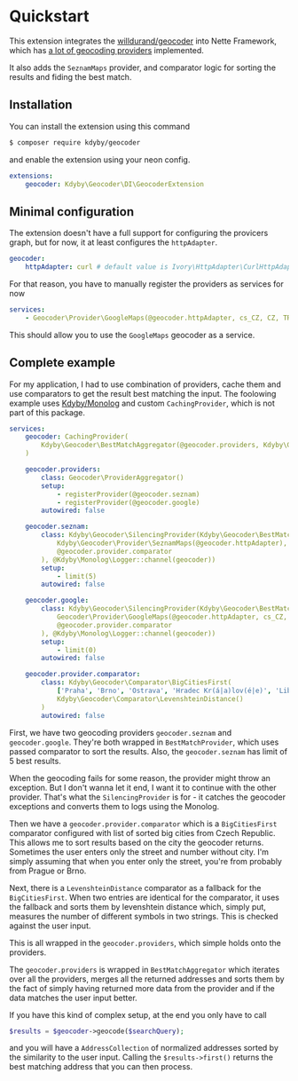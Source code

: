 # Quickstart

This extension integrates the [willdurand/geocoder](https://github.com/geocoder-php/Geocoder) into Nette Framework, which has [a lot of geocoding providers](https://github.com/geocoder-php/Geocoder#address-based-providers) implemented.

It also adds the `SeznamMaps` provider, and comparator logic for sorting the results and fiding the best match.


## Installation

You can install the extension using this command

```sh
$ composer require kdyby/geocoder
```

and enable the extension using your neon config.

```yml
extensions:
	geocoder: Kdyby\Geocoder\DI\GeocoderExtension
```


## Minimal configuration

The extension doesn't have a full support for configuring the provicers graph, but for now, it at least configures the `httpAdapter`.

```yml
geocoder:
	httpAdapter: curl # default value is Ivory\HttpAdapter\CurlHttpAdapter
```

For that reason, you have to manually register the providers as services for now

```yml
services:
	- Geocoder\Provider\GoogleMaps(@geocoder.httpAdapter, cs_CZ, CZ, TRUE)
```

This should allow you to use the `GoogleMaps` geocoder as a service.


## Complete example

For my application, I had to use combination of providers, cache them and use comparators to get the result best matching the input.
The foolowing example uses [Kdyby/Monolog](https://github.com/Kdyby/Monolog) and custom `CachingProvider`, which is not part of this package.

```yml
services:
	geocoder: CachingProvider(
		Kdyby\Geocoder\BestMatchAggregator(@geocoder.providers, Kdyby\Geocoder\Comparator\MoreData())
	)

	geocoder.providers:
		class: Geocoder\ProviderAggregator()
		setup:
			- registerProvider(@geocoder.seznam)
			- registerProvider(@geocoder.google)
		autowired: false

	geocoder.seznam:
		class: Kdyby\Geocoder\SilencingProvider(Kdyby\Geocoder\BestMatchProvider(
			Kdyby\Geocoder\Provider\SeznamMaps(@geocoder.httpAdapter),
			@geocoder.provider.comparator
		), @Kdyby\Monolog\Logger::channel(geocoder))
		setup:
			- limit(5)
		autowired: false

	geocoder.google:
		class: Kdyby\Geocoder\SilencingProvider(Kdyby\Geocoder\BestMatchProvider(
			Geocoder\Provider\GoogleMaps(@geocoder.httpAdapter, cs_CZ, CZ, TRUE),
			@geocoder.provider.comparator
		), @Kdyby\Monolog\Logger::channel(geocoder))
		setup:
			- limit(0)
		autowired: false

	geocoder.provider.comparator:
		class: Kdyby\Geocoder\Comparator\BigCitiesFirst(
			['Praha', 'Brno', 'Ostrava', 'Hradec Kr(á|a)lov(é|e)', 'Liberec', 'Plze(ň|n)', 'Olomouc'],
			Kdyby\Geocoder\Comparator\LevenshteinDistance()
		)
		autowired: false
```

First, we have two geocoding providers `geocoder.seznam` and `geocoder.google`. They're both wrapped in `BestMatchProvider`, which uses passed comparator to sort the results. Also, the `geocoder.seznam` has limit of 5 best results.

When the geocoding fails for some reason, the provider might throw an exception. But I don't wanna let it end, I want it to continue with the other provider. That's what the `SilencingProvider` is for - it catches the geocoder exceptions and converts them to logs using the Monolog.

Then we have a `geocoder.provider.comparator` which is a `BigCitiesFirst` comparator configured with list of sorted big cities from Czech Republic. This allows me to sort results based on the city the geocoder returns. Sometimes the user enters only the street and number without city. I'm simply assuming that when you enter only the street, you're from probably from Prague or Brno.

Next, there is a `LevenshteinDistance` comparator as a fallback for the `BigCitiesFirst`. When two entries are identical for the comparator, it uses the fallback and sorts them by levenshtein distance which, simply put, measures the number of different symbols in two strings. This is checked against the user input.

This is all wrapped in the `geocoder.providers`, which simple holds onto the providers.

The `geocoder.providers` is wrapped in `BestMatchAggregator` which iterates over all the providers, merges all the returned addresses and sorts them by the fact of simply having returned more data from the provider and if the data matches the user input better.

If you have this kind of complex setup, at the end you only have to call

```php
$results = $geocoder->geocode($searchQuery);
```

and you will have a `AddressCollection` of normalized addresses sorted by the similarity to the user input.
Calling the `$results->first()` returns the best matching address that you can then process.
